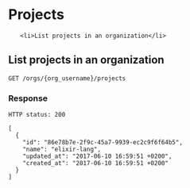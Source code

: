 # Projects

<ol type="i">
  
    <li>List projects in an organization</li>
  
</ol>


## List projects in an organization

```
GET /orgs/{org_username}/projects
```



### Response


```
HTTP status: 200

[
  {
    "id": "86e78b7e-2f9c-45a7-9939-ec2c9f6f64b5",
    "name": "elixir-lang",
    "updated_at": "2017-06-10 16:59:51 +0200",
    "created_at": "2017-06-10 16:59:51 +0200"
  }
]
```



